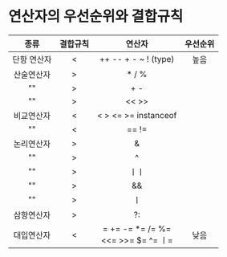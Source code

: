 # 연산자의 우선순위와 결합규칙

종류|결합규칙|연산자|우선순위|
:---:|:---:|:---:|:---:
단항 연산자 | < | ++ -- + - ~ ! (type) | 높음
산술연산자 | > | * / % | 
"" | > | + - | 
"" | > | << >> |
비교연산자 | < | < > <= >= instanceof |
"" | < | == != |
논리연산자 | > | &
"" | > | ^
"" | > | ㅣㅣ
"" | > | &&
"" | > | ㅣ
삼항연산자 | > | ?:
대입연산자 | < | = += -= *= /= %= <br> <<= >>= $= ^= ㅣ= | 낮음
